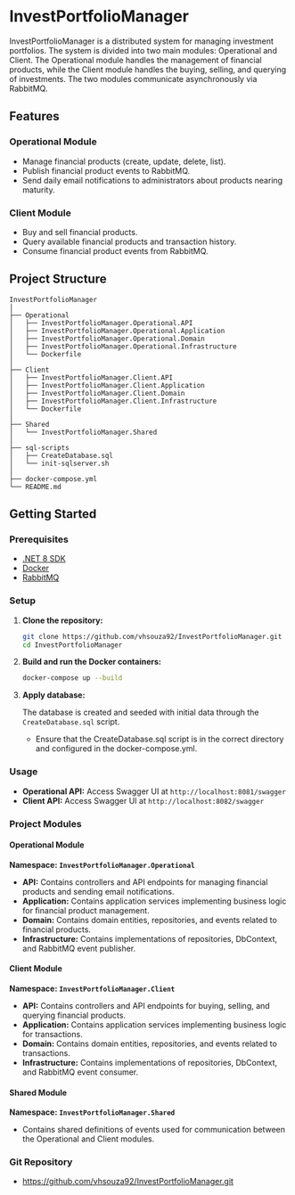 
# InvestPortfolioManager

InvestPortfolioManager is a distributed system for managing investment portfolios. The system is divided into two main modules: Operational and Client. The Operational module handles the management of financial products, while the Client module handles the buying, selling, and querying of investments. The two modules communicate asynchronously via RabbitMQ.

## Features

### Operational Module
- Manage financial products (create, update, delete, list).
- Publish financial product events to RabbitMQ.
- Send daily email notifications to administrators about products nearing maturity.

### Client Module
- Buy and sell financial products.
- Query available financial products and transaction history.
- Consume financial product events from RabbitMQ.

## Project Structure

```
InvestPortfolioManager
│
├── Operational
│   ├── InvestPortfolioManager.Operational.API
│   ├── InvestPortfolioManager.Operational.Application
│   ├── InvestPortfolioManager.Operational.Domain
│   ├── InvestPortfolioManager.Operational.Infrastructure
│   └── Dockerfile
│
├── Client
│   ├── InvestPortfolioManager.Client.API
│   ├── InvestPortfolioManager.Client.Application
│   ├── InvestPortfolioManager.Client.Domain
│   ├── InvestPortfolioManager.Client.Infrastructure
│   └── Dockerfile
│
├── Shared
│   └── InvestPortfolioManager.Shared
│
├── sql-scripts
│   ├── CreateDatabase.sql
│   └── init-sqlserver.sh
│
├── docker-compose.yml
└── README.md
```

## Getting Started

### Prerequisites

- [.NET 8 SDK](https://dotnet.microsoft.com/download/dotnet/8.0)
- [Docker](https://www.docker.com/get-started)
- [RabbitMQ](https://www.rabbitmq.com/download.html)

### Setup

1. **Clone the repository:**

   ```bash
   git clone https://github.com/vhsouza92/InvestPortfolioManager.git
   cd InvestPortfolioManager
   ```

2. **Build and run the Docker containers:**

   ```bash
   docker-compose up --build
   ```

3. **Apply database:**

   The database is created and seeded with initial data through the `CreateDatabase.sql` script.
   - Ensure that the CreateDatabase.sql script is in the correct directory and configured in the docker-compose.yml.

### Usage

- **Operational API:** Access Swagger UI at `http://localhost:8081/swagger`
- **Client API:** Access Swagger UI at `http://localhost:8082/swagger`

### Project Modules

#### Operational Module

**Namespace: `InvestPortfolioManager.Operational`**

- **API:** Contains controllers and API endpoints for managing financial products and sending email notifications.
- **Application:** Contains application services implementing business logic for financial product management.
- **Domain:** Contains domain entities, repositories, and events related to financial products.
- **Infrastructure:** Contains implementations of repositories, DbContext, and RabbitMQ event publisher.

#### Client Module

**Namespace: `InvestPortfolioManager.Client`**

- **API:** Contains controllers and API endpoints for buying, selling, and querying financial products.
- **Application:** Contains application services implementing business logic for transactions.
- **Domain:** Contains domain entities, repositories, and events related to transactions.
- **Infrastructure:** Contains implementations of repositories, DbContext, and RabbitMQ event consumer.

#### Shared Module

**Namespace: `InvestPortfolioManager.Shared`**

- Contains shared definitions of events used for communication between the Operational and Client modules.


### Git Repository

- https://github.com/vhsouza92/InvestPortfolioManager.git